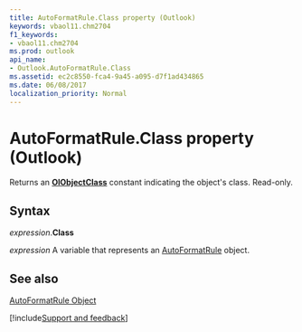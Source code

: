 ```yaml
---
title: AutoFormatRule.Class property (Outlook)
keywords: vbaol11.chm2704
f1_keywords:
- vbaol11.chm2704
ms.prod: outlook
api_name:
- Outlook.AutoFormatRule.Class
ms.assetid: ec2c8550-fca4-9a45-a095-d7f1ad434865
ms.date: 06/08/2017
localization_priority: Normal
---
```



# AutoFormatRule.Class property (Outlook)

Returns an  **[OlObjectClass](Outlook.OlObjectClass.md)** constant indicating the object's class. Read-only.


## Syntax

_expression_.**Class**

_expression_ A variable that represents an [AutoFormatRule](Outlook.AutoFormatRule.md) object.


## See also


[AutoFormatRule Object](Outlook.AutoFormatRule.md)

[!include[Support and feedback](~/includes/feedback-boilerplate.md)]